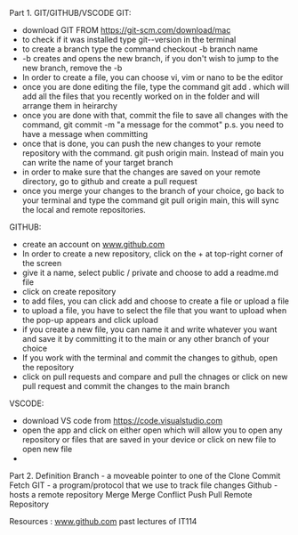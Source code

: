 Part 1. GIT/GITHUB/VSCODE
GIT:
- download GIT FROM https://git-scm.com/download/mac
- to check if it was installed type git--version in the terminal
- to create a branch type the command checkout -b branch name
 - -b creates and opens the new branch, if you don't wish to jump to the new branch, remove the -b
- In order to create a file, you can choose vi, vim or nano to be the editor 
- once you are done editing the file, type the command git add . which will add all the files that you recently worked on in the folder and will arrange them in heirarchy
- once you are done with that, commit the file to save all changes with the command, git commit -m "a message for the commot" p.s. you need to have a message when committing
- once that is done, you can push the new changes to your remote repository with the command. git push origin main. Instead of main you can write the name of your target branch 
- in order to make sure that the changes are saved on your remote directory, go to github and create a pull request
- once you merge your changes to the branch of your choice, go back to your terminal and type the command git pull origin main, this will sync the local and remote repositories. 

GITHUB:
- create an account on www.github.com 
- In order to create a new repository, click on the + at top-right corner of the screen
- give it a name, select public / private and choose to add a readme.md file
- click on create repository
- to add files, you can click add and choose to create a file or upload a file
- to upload a file, you have to select the file that you want to upload when the pop-up appears and click upload
- if you create a new file, you can name it and write whatever you want and save it by committing it to the main or any other branch of your choice
- If you work with the terminal and commit the changes to github, open the repository
- click on pull requests and compare and pull the chnages or click on new pull request and commit the changes to the main branch 

VSCODE:
- download VS code from https://code.visualstudio.com
- open the app and click on either open which will allow you to open any repository or files that are saved in your device or click on new file to open new file
- 

Part 2. Definition
Branch - a moveable pointer to one of the 
Clone
Commit
Fetch
GIT - a program/protocol that we use to track file changes
Github - hosts a remote repository
Merge
Merge Conflict
Push
Pull
Remote
Repository


Resources :
www.github.com
past lectures of IT114
